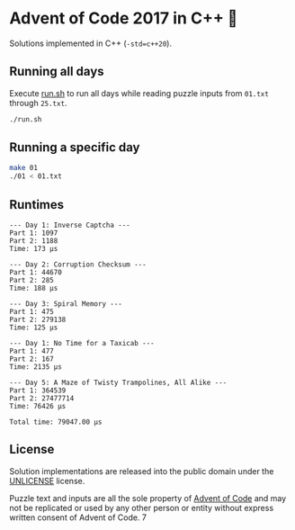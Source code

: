 # Advent of Code 2017 in C++ 🎄

Solutions implemented in C++ (`-std=c++20`).

## Running all days

Execute [run.sh](run.sh) to run all days while reading puzzle inputs from `01.txt` through `25.txt`.

```sh
./run.sh
```

## Running a specific day

```sh
make 01
./01 < 01.txt
```

## Runtimes

```
--- Day 1: Inverse Captcha ---
Part 1: 1097
Part 2: 1188
Time: 173 μs

--- Day 2: Corruption Checksum ---
Part 1: 44670
Part 2: 285
Time: 188 μs

--- Day 3: Spiral Memory ---
Part 1: 475
Part 2: 279138
Time: 125 μs

--- Day 1: No Time for a Taxicab ---
Part 1: 477
Part 2: 167
Time: 2135 μs

--- Day 5: A Maze of Twisty Trampolines, All Alike ---
Part 1: 364539
Part 2: 27477714
Time: 76426 μs

Total time: 79047.00 μs
```

## License

Solution implementations are released into the public domain under the [UNLICENSE](/UNLICENSE) license.

Puzzle text and inputs are all the sole property of [Advent of Code](https://adventofcode.com/) and may not be replicated or used by any other person or entity without express written consent of Advent of Code.
7
